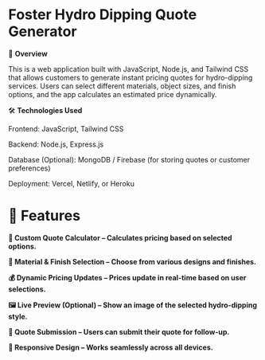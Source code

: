  # Foster Hydro Dipping Quote Generator

📌 **Overview**

This is a web application built with JavaScript, Node.js, and Tailwind CSS that allows customers to generate instant pricing quotes for hydro-dipping services. Users can select different materials, object sizes, and finish options, and the app calculates an estimated price dynamically.

🛠 **Technologies Used**

Frontend: JavaScript, Tailwind CSS

Backend: Node.js, Express.js

Database (Optional): MongoDB / Firebase (for storing quotes or customer preferences)

Deployment: Vercel, Netlify, or Heroku

# 🚀 Features

**📏 Custom Quote Calculator – Calculates pricing based on selected options.**

**🎨 Material & Finish Selection – Choose from various designs and finishes.**

**💰 Dynamic Pricing Updates – Prices update in real-time based on user selections.**

**🖼️ Live Preview (Optional) – Show an image of the selected hydro-dipping style.**

**📧 Quote Submission – Users can submit their quote for follow-up.**

**📜 Responsive Design – Works seamlessly across all devices.**

